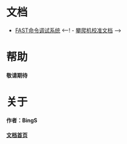# 文档
- [FAST命令调试系统](COMMAD.md)
<--! - [攀爬机校准文档](攀爬机/README.md) -->


# 帮助
#### 敬请期待
# 关于
#### 作者：BingS
#### [文档首页](https://bingauui.github.io/)
